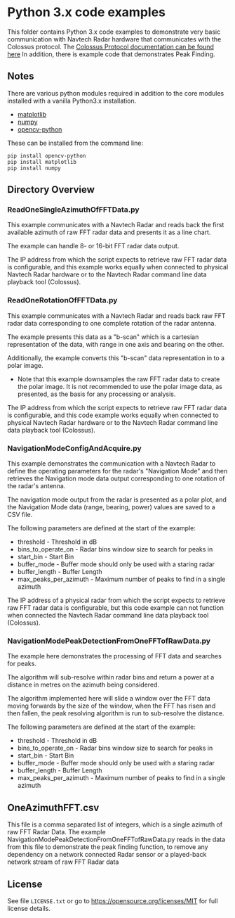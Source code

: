 # Python 3.x code examples

This folder contains Python 3.x code examples to demonstrate very basic communication with Navtech Radar hardware that communicates with the Colossus protocol. The [Colossus Protocol documentation can be found here](https://navtechradar.atlassian.net/wiki/display/PROD/Colossus+Network+Data+Protocol) In addition, there is example code that demonstrates Peak Finding.


## Notes
There are various python modules required in addition to the core modules installed with a vanilla Python3.x installation.

* [matplotlib](https://matplotlib.org/)
* [numpy](https://numpy.org/)
* [opencv-python](https://pypi.org/project/opencv-python/)

These can be installed from the command line:

```shell 
pip install opencv-python
pip install matplotlib
pip install numpy
```

## Directory Overview
 
 
### ReadOneSingleAzimuthOfFFTData.py
This example communicates with a Navtech Radar and reads back the first available azimuth of raw FFT radar data and presents it as a line chart.

The example can handle 8- or 16-bit FFT radar data output. 

The IP address from which the script expects to retrieve raw FFT radar data is configurable, and this example works equally when connected to physical Navtech Radar hardware or to the Navtech Radar command line data playback tool (Colossus).
 
  
### ReadOneRotationOfFFTData.py
This example communicates with a Navtech Radar and reads back raw FFT radar data corresponding to one complete rotation of the radar antenna. 

The example presents this data as a "b-scan" which is a cartesian representation of the data, with range in one axis and bearing on the other. 

Additionally, the example converts this "b-scan" data representation in to a polar image. 

* Note that this example downsamples the raw FFT radar data to create the polar image. It is not recommended to use the polar image data, as presented, as the basis for any processing or analysis.

 The IP address from which the script expects to retrieve raw FFT radar data is configurable, and this code example works equally when connected to physical Navtech Radar hardware or to the Navtech Radar command line data playback tool (Colossus).
 
 
### NavigationModeConfigAndAcquire.py
This example demonstrates the communication with a Navtech Radar to define the operating parameters for the radar's "Navigation Mode" and then retrieves the Navigation mode data output corresponding to one rotation of the radar's antenna.

The navigation mode output from the radar is presented as a polar plot, and the Navigation Mode data (range, bearing, power) values are saved to a CSV file.

The following parameters are defined at the start of the example:

* threshold - Threshold in dB
* bins_to_operate_on - Radar bins window size to search for peaks in
* start_bin - Start Bin
* buffer_mode - Buffer mode should only be used with a staring radar
* buffer_length - Buffer Length
* max_peaks_per_azimuth - Maximum number of peaks to find in a single azimuth

 The IP address of a physical radar from which the script expects to retrieve raw FFT radar data is configurable, but this code example can not function when connected the Navtech Radar command line data playback tool (Colossus).
 
 
### NavigationModePeakDetectionFromOneFFTofRawData.py
The example here demonstrates the processing of FFT data and searches for peaks. 

The algorithm will sub-resolve within radar bins and return a power at a distance in metres on the azimuth being considered.

The algorithm implemented here will slide a window over the FFT data moving forwards by the size of the window, when the FFT has risen and then fallen, the peak resolving algorithm is run to sub-resolve the distance.

The following parameters are defined at the start of the example:

* threshold - Threshold in dB
* bins_to_operate_on - Radar bins window size to search for peaks in
* start_bin - Start Bin
* buffer_mode - Buffer mode should only be used with a staring radar
* buffer_length - Buffer Length
* max_peaks_per_azimuth - Maximum number of peaks to find in a single azimuth
 
 
## OneAzimuthFFT.csv
This file is a comma separated list of integers, which is a single azimuth of raw FFT Radar Data. The example NavigationModePeakDetectionFromOneFFTofRawData.py reads in the data from this file to demonstrate the peak finding function, to remove any dependency on a network connected Radar sensor or a played-back network stream of raw FFT Radar data
 
 
## License
See file `LICENSE.txt` or go to <https://opensource.org/licenses/MIT> for full license details.


